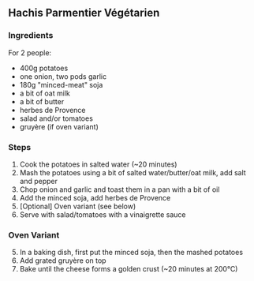 ## Hachis Parmentier Végétarien



### Ingredients

For 2 people:

- 400g potatoes
- one onion, two pods garlic
- 180g "minced-meat" soja
- a bit of oat milk
- a bit of butter
- herbes de Provence
- salad and/or tomatoes
- gruyère (if oven variant)

### Steps

1. Cook the potatoes in salted water (~20 minutes)
2. Mash the potatoes using a bit of salted water/butter/oat milk, add salt and pepper
3. Chop onion and garlic and toast them in a pan with a bit of oil
4. Add the minced soja, add herbes de Provence
5. [Optional] Oven variant (see below)
6. Serve with salad/tomatoes with a vinaigrette sauce

### Oven Variant

5. In a baking dish, first put the minced soja, then the mashed potatoes
6. Add grated gruyère on top
7. Bake until the cheese forms a golden crust (~20 minutes at 200°C)

